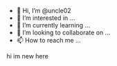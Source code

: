 - 👋 Hi, I’m @uncle02
- 👀 I’m interested in ...
- 🌱 I’m currently learning ...
- 💞️ I’m looking to collaborate on ...
- 📫 How to reach me ...

<!---
uncle02/uncle02 is a ✨ special ✨ repository because its `README.md` (this file) appears on your GitHub profile.
You can click the Preview link to take a look at your changes.
---> hi im new here
